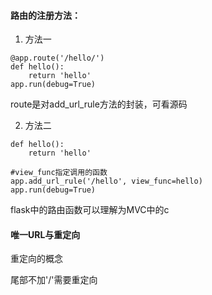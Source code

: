 #### 路由的注册方法：
1. 方法一
```
@app.route('/hello/')
def hello():
    return 'hello'
app.run(debug=True)

```
route是对add_url_rule方法的封装，可看源码


2. 方法二
```
def hello():
    return 'hello'

#view_func指定调用的函数
app.add_url_rule('/hello', view_func=hello)
app.run(debug=True)

```
flask中的路由函数可以理解为MVC中的c


#### 唯一URL与重定向

重定向的概念

尾部不加'/'需要重定向
